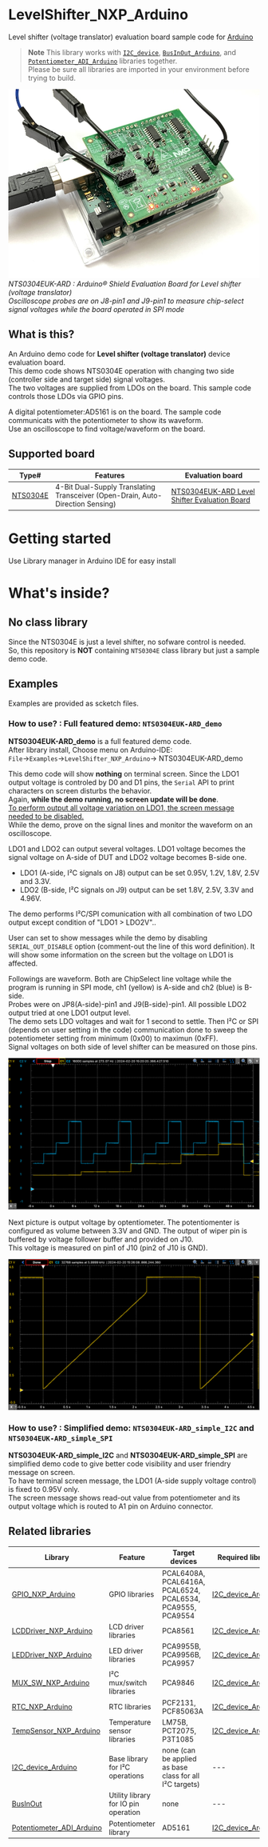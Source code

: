 # LevelShifter_NXP_Arduino
Level shifter (voltage translator) evaluation board sample code for [Arduino](https://www.arduino.cc) 

> **Note**
This library works with 
[`I2C_device`](https://github.com/teddokano/I2C_device_Arduino),
[`BusInOut_Arduino`](https://github.com/teddokano/BusInOut_Arduino),
and [`Potentiometer_ADI_Arduino`](https://github.com/teddokano/Potentiometer_ADI_Arduino) libraries together.  
Please be sure all libraries are imported in your environment before trying to build. 

![Boards](https://github.com/teddokano/additional_files/blob/main/LevelShifter_NXP_Arduino/board.jpg)  
_NTS0304EUK-ARD : Arduino® Shield Evaluation Board for Level shifter (voltage translator)_  
_Oscilloscope probes are on J8-pin1 and J9-pin1 to measure chip-select signal voltages while the board operated in SPI mode_

## What is this?
An Arduino demo code for **Level shifter (voltage translator)** device evaluation board.  
This demo code shows NTS0304E operation with changing two side (controller side and target side) signal voltages.  
The two voltages are supplied from LDOs on the board. This sample code controls those LDOs via GPIO pins.   

A digital potentiometer:AD5161 is on the board. The sample code communicats with the potentiometer to show its waveform.  
Use an oscilloscope to find voltage/waveform on the board. 

## Supported board
Type#|Features|Evaluation board
---|---|---
[NTS0304E](https://www.nxp.com/products/analog-and-mixed-signal/voltage-level-translators/4-bit-dual-supply-translating-transceiver-open-drain-auto-direction-sensing:NTS0304E)	|4-Bit Dual-Supply Translating Transceiver (Open-Drain, Auto-Direction Sensing)	|[NTS0304EUK-ARD Level Shifter Evaluation Board](https://www.nxp.com/design/design-center/development-boards/analog-toolbox/arduino-shields-solutions/nts0304euk-ard-level-shifter-evaluation-board:NTS0304EUK-ARD)

# Getting started

Use Library manager in Arduino IDE for easy install

# What's inside?

## No class library
Since the NTS0304E is just a level shifter, no sofware control is needed.  
So, this repository is **NOT** containing `NTS0304E` class library but just a sample demo code.  

## Examples
Examples are provided as scketch files.

### How to use? : Full featured demo: `NTS0304EUK-ARD_demo`

**NTS0304EUK-ARD_demo** is a full featured demo code.   
After library install, Choose menu on Arduino-IDE: `File`→`Examples`→`LevelShifter_NXP_Arduino`→ NTS0304EUK-ARD_demo


This demo code will show **nothing** on terminal screen. 
Since the LDO1 output voltage is controled by D0 and D1 pins, the `Serial` API to print characters on screen disturbs the behavior.  
Again, **while the demo running, no screen update will be done**.  
<U>To perform output all voltage variation on LDO1, the screen message needed to be disabled.</U>  
While the demo, prove on the signal lines and monitor the waveform on an oscilloscope.  

LDO1 and LDO2 can output several voltages. LDO1 voltage becomes the signal voltage on A-side of DUT and LDO2 voltage becomes B-side one.  
- LDO1 (A-side, I²C signals on J8) output can be set 0.95V, 1.2V, 1.8V, 2.5V and 3.3V.  
- LDO2 (B-side, I²C signals on J9) output can be set 1.8V, 2.5V, 3.3V and 4.96V.   

The demo performs I²C/SPI comunication with all combination of two LDO output except condition of "LDO1 > LDO2V"..  

User can set to show messages while the demo by disabling `SERIAL_OUT_DISABLE` option (comment-out the line of this word definition). It will show some information on the screen but the voltage on LDO1 is affected.    

Followings are waveform. Both are ChipSelect line voltage while the program is running in SPI mode, ch1 (yellow) is A-side and ch2 (blue) is B-side.  
Probes were on JP8(A-side)-pin1 and J9(B-side)-pin1. All possible LDO2 output tried at one LDO1 output level.  
The demo sets LDO voltages and wait for 1 second to settle. Then I²C or SPI (depends on user setting in the code) communication done to sweep the potentiometer setting from minimum (0x00) to maximun (0xFF).   
Signal voltages on both side of level shifter can be measured on those pins.  

![Waveforms](https://github.com/teddokano/additional_files/blob/main/LevelShifter_NXP_Arduino/waveform0.png)  

Next picture is output voltage by optentiometer. The potentiomenter is configured as volume between 3.3V and GND. The output of wiper pin is buffered by voltage follower buffer and provided on J10.  
This voltage is measured on pin1 of J10 (pin2 of J10 is GND).   

![Waveforms](https://github.com/teddokano/additional_files/blob/main/LevelShifter_NXP_Arduino/waveform1.png)  

### How to use? : Simplified demo: `NTS0304EUK-ARD_simple_I2C` and `NTS0304EUK-ARD_simple_SPI` 

**NTS0304EUK-ARD_simple_I2C** and **NTS0304EUK-ARD_simple_SPI** are simplified demo code to give better code visibility and user friendry message on screen.  
To have terminal screen message, the LDO1 (A-side supply voltage control) is fixed to 0.95V only.  
The screen message shows read-out value from potentiometer and its output voltage which is routed to A1 pin on Arduino
connector.  

## Related libraries
Library|Feature|Target devices|Required library
---|---|---|---
[GPIO_NXP_Arduino](https://github.com/teddokano/GPIO_NXP_Arduino)				|GPIO libraries						|PCAL6408A, PCAL6416A, PCAL6524, PCAL6534, PCA9555, PCA9554	|[I2C_device_Arduino](https://github.com/teddokano/I2C_device_Arduino)
[LCDDriver_NXP_Arduino](https://github.com/teddokano/LCDDriver_NXP_Arduino)		|LCD driver libraries				|PCA8561						|[I2C_device_Arduino](https://github.com/teddokano/I2C_device_Arduino)
[LEDDriver_NXP_Arduino](https://github.com/teddokano/LEDDriver_NXP_Arduino)		|LED driver libraries				|PCA9955B, PCA9956B, PCA9957	|[I2C_device_Arduino](https://github.com/teddokano/I2C_device_Arduino)
[MUX_SW_NXP_Arduino](https://github.com/teddokano/MUX_SW_NXP_Arduino)			|I²C mux/switch libraries			|PCA9846						|[I2C_device_Arduino](https://github.com/teddokano/I2C_device_Arduino)
[RTC_NXP_Arduino](https://github.com/teddokano/RTC_NXP_Arduino)					|RTC libraries						|PCF2131, PCF85063A				|[I2C_device_Arduino](https://github.com/teddokano/I2C_device_Arduino)
[TempSensor_NXP_Arduino](https://github.com/teddokano/TempSensor_NXP_Arduino)	|Temperature sensor libraries		|LM75B, PCT2075, P3T1085		|[I2C_device_Arduino](https://github.com/teddokano/I2C_device_Arduino)
[I2C_device_Arduino](https://github.com/teddokano/I2C_device_Arduino)			|Base library for I²C operations	|none (can be applied as base class for all I²C targets)|---
[BusInOut](https://github.com/teddokano/BusInOut_Arduino)						|Utility library for IO pin operation	|none						|---
[Potentiometer_ADI_Arduino](https://github.com/teddokano/Potentiometer_ADI_Arduino)		|Potentiometer library		|AD5161							|[I2C_device_Arduino](https://github.com/teddokano/I2C_device_Arduino)
